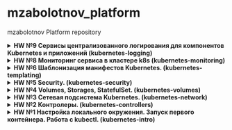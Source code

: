 # mzabolotnov_platform
mzabolotnov Platform repository

<details>
<summary> <b>HW №9 Сервисы централизованного логирования для компонентов Kubernetes и приложений (kubernetes-logging) </b></summary>

ДЗ выполнено согласно kubernetes-logging/HW_k8s_logging_23186_adfb6c-227996-86f0ec.pdf

Задание выполняем в кластере Yandex Cloud
Кластер разворачиваем при помощи terraform. Кластер состоит из двух групп узлов default-pool и infra-pool.

Defaul-pool - состоит из одной ноды (cores-2, memory-2), будет использована для разворачивания самого приложения Hipster Shop.
Infra-pool - состоит из трех нод (cores-2, memory-4), будет использована для разворачивания инфраструктуры логирования.

Задаем taint нодам в группе infra-pool

$ kubectl get nodes
NAME                        STATUS   ROLES    AGE   VERSION
cl197h166i1chf94fk6a-eweb   Ready    <none>   35h   v1.19.15
cl197h166i1chf94fk6a-unas   Ready    <none>   35h   v1.19.15
cl197h166i1chf94fk6a-utev   Ready    <none>   35h   v1.19.15
cl1hnr8p459ndrnomg1f-eqav   Ready    <none>   35h   v1.19.15

```
kubectl taint nodes cl197h166i1chf94fk6a-eweb node-role=infra:NoSchedule

```
<details>
<summary><b>Разворачиваем приложение Hipster Shop</b></summary>

```
kubectl create ns microservices-demo
kubectl apply -f https://raw.githubusercontent.com/express42/otus-platform-snippets/master/Module-02/Logging/microservices-demo-without-resources.yaml -n microservices-demo

```
получаем

```
kubectl get pods -n microservices-demo -o custom-columns=NAME:.metadata.name,NODE:.spec.nodeName
```

NAME                                     NODE
adservice-56d56d89cc-4dzvx               cl1hnr8p459ndrnomg1f-eqav
cartservice-c8b9fc586-9zx89              cl1hnr8p459ndrnomg1f-eqav
checkoutservice-74f4c5464f-ts6zl         cl1hnr8p459ndrnomg1f-eqav
currencyservice-7df4d74b7c-hj742         cl1hnr8p459ndrnomg1f-eqav
emailservice-86794489df-nxxdr            cl1hnr8p459ndrnomg1f-eqav
frontend-cf49f7975-9flql                 cl1hnr8p459ndrnomg1f-eqav
loadgenerator-7fdb874b-k9sp2             cl1hnr8p459ndrnomg1f-eqav
paymentservice-5768d9bb67-hfw74          cl1hnr8p459ndrnomg1f-eqav
productcatalogservice-84fd74ccc9-rgz56   cl1hnr8p459ndrnomg1f-eqav
recommendationservice-6fcb597467-qbmnl   cl1hnr8p459ndrnomg1f-eqav
redis-cart-55d76945cb-nns6h              cl1hnr8p459ndrnomg1f-eqav
shippingservice-6bc75ffff-ht2lt          cl1hnr8p459ndrnomg1f-eqav
</details>


<details>
<summary><b>Разворачиваем EFK stack</b></summary>

1. Добавляем репозиторий
```
helm repo add elastic https://helm.elastic.co
```
сохраняем values.yaml
'''
helm show values elastic/elasticsearch  > values.yaml
'''
Кастомизируем установку:
```
kubernetes-logging/elasticsearch.values.yaml
```
```
kubectl create ns observability
helm upgrade --install elasticsearch elastic/elasticsearch --namespace observability -f elasticsearch.values.yaml
```
В результате имеем
```
kubectl get pods -n observability -l chart=elasticsearch -o custom-columns=NAME:.metadata.name,NODE:.spec.nodeName
```
NAME                     NODE
elasticsearch-master-0   cl197h166i1chf94fk6a-unas
elasticsearch-master-1   cl197h166i1chf94fk6a-utev
elasticsearch-master-2   cl197h166i1chf94fk6a-eweb
</details>

2. [Разворачиваем ingress-controler в Yandex Cloud](https://cloud.yandex.ru/docs/managed-kubernetes/solutions/ingress-cert-manager) на каждой ноде infra-pool по аналогии с elasticsearch. Единственное отличие, разворачиваем как DaemonSet. Кастомизируем nginx-ingress-controler.values.yaml

```
kubectl create ns nginx-ingress
helm upgrade --install ingress-nginx ingress-nginx/ingress-nginx --namespace nginx-ingress -f nginx-ingress-controler.values.yaml
```
```
kubectl get pods -n nginx-ingress -o custom-columns=NAME:.metadata.name,NODE:.spec.nodeName
```
ingress-nginx-controller-4w97g   cl197h166i1chf94fk6a-eweb
ingress-nginx-controller-jg9hw   cl197h166i1chf94fk6a-utev
ingress-nginx-controller-p4tjh   cl197h166i1chf94fk6a-unas

3. По аналогии устанавливаем Kibana

```
helm upgrade --install kibana elastic/kibana --namespace observability -f kibana.values.yaml

kubectl get pods -n observability -l app=kibana -o custom-columns=NAME:.metadata.name,NODE:.spec.nodeName
```
NAME                             NODE
kibana-kibana-68cd8c9c8f-9w294   cl197h166i1chf94fk6a-unas
kibana-kibana-68cd8c9c8f-ctjd4   cl197h166i1chf94fk6a-utev
kibana-kibana-68cd8c9c8f-sgznn   cl197h166i1chf94fk6a-eweb



<details>
<summary><b></b></summary>
</details>

<details>
<summary><b></b></summary>
</details>



</details>


<details>
<summary> <b>HW №8 Мониторинг сервиса в кластере k8s (kubernetes-monitoring) </b></summary>

ДЗ выполнено согласно kubernetes-monitoring/HW_monitoring_191527_c0f871-227996-1a026d.pdf

Задание выполняем в кластере minikube

<details>
<summary><b>Установка prometheus-operator</b></summary>

Prometeus-operator устанавливаем с помощью Helm [Документация](https://github.com/prometheus-community/helm-charts)

Установку производим в namespace monitoring

```
helm repo add prometheus-community https://prometheus-community.github.io/helm-charts
kubectl create ns monitoring
helm upgrade --install prometheus-operator prometheus-community/prometheus-operator -n monitoring
```
</details>

<details>
<summary><b>Установка nginx, nginx-prometheus-exporter</b></summary>

Берем стандартный образ nginx:latest. Подсовываем ему настройки с помощью ConfigMap (описано в deployment.yaml).
Подсаживаем в каждый pod c nginx SideCar-контейнер [nginx-prometheus-exporter](https://github.com/nginxinc/nginx-prometheus-exporter), который собирает метрики с http://localhost:8080/basic_status.
Порт 8080 и /basic_status задаются в настройках nginx. (см. ConfigMap deployment.yamk)

создаем pod c nginx и nginx-prometheus-exporter

```
kubectl apply -f kubernetes-monitoring/deployment.yaml
```
содаем серсис для nginx и nginx-prometheus-exporter

```
kubectl apply -f kubernetes-monitoring/service.yaml
```

создаем servicemonitor согласно [документации](https://github.com/prometheus-operator/prometheus-operator/blob/main/Documentation/user-guides/getting-started.md)

```
kubectl apply -f kubernetes-monitoring/servicemonitor.yaml
```
</details>

<details>
<summary><b>prometheus и grafana</b></summary>

В результате имеем Prometheus
![Screenshot_2021-11-28_20-49-12](https://user-images.githubusercontent.com/80415069/143781706-2e9808e5-f4be-40b5-9206-f111e6643b8e.png)
[Dashbord для Grafana](https://github.com/nginxinc/nginx-prometheus-exporter/tree/master/grafana)
![Screenshot_2021-11-28_20-47-05](https://user-images.githubusercontent.com/80415069/143781729-cae00c93-1137-4b96-9f66-2d79d7a68582.png)

</details>

</details>

<details>
<summary> <b>HW №6 Шаблонизация манифестов Kubernetes. (kubernetes-templating) </b></summary>

- [x] Основное ДЗ

Задание выполнялось согласно kubernetes-templating/hw-4088-53c0bc.pdf

Задание выполнялось в кластере Kubernetes Yandex Cloud

Кластер поднимается с использованием terraform. Исходные файлы расположены в папке kubernetes-templating/terraform
```
teraform init
terraform apply
```

#### <b>Задание 1. Установка ingress-controler в YC</b>
Установку ingress-controler в YC производим согласно инструкции
[Установка ingress-controler](https://cloud.yandex.ru/docs/managed-kubernetes/solutions/ingress-cert-manager)
#### <b>Задание 2. Установка cert-menager</b>
Для установки cert-menager добавляем репозиторий
```
    helm repo add jetstack https://charts.jetstack.io
```
Создаем namespace
```
    kubectl create ns cert-manager
```
Для установки cert-menager согласно ссылке [Установка CRD](https://cloud.yandex.ru/docs/managed-kubernetes/solutions/ingress-cert-manager) устанавливаем некоторые CRD ресурсы
```
    kubectl apply --validate=false -n cert-manager -f https://github.com/jetstack/cert-manager/releases/download/v0.16.1/cert-manager.crds.yaml
```
или
```
    kubectl apply --validate=false -n cert-manager -f kubernetes-templating/cert-manager/cert-manager.crds.yaml
```
Устанавливаем cert-menager из helm-чарта
```
    helm upgrade --install cert-manager jetstack/cert-manager --wait --namespace=cert-manager --version=1.6.0
```
Для корректной работы cert-menager необходимо создание ClusterIssuer (или Issuer).
Манифесты ресурсов:
    kubernetes-templating/cert-manager/cluster_issuer_stage.yaml - для отладки
    kubernetes-templating/cert-manager/cluster_issuer.yaml - окончательный вариант (рабочий)
#### <b>Задание 3. Установка chartmuseum</b>
Создан файл kubernetes-templating/chartmuseum/values.yaml
[Исходник файла values.yaml](https://github.com/helm/charts/blob/master/stable/chartmuseum/values.yaml)
В файл внесены настройки ingress с валидацией tsl-сертификата от Let's Encrypt
Устанавливаем chartmuseum
```
    kubectl create ns chartmuseum
    helm upgrade --install chartmuseum stable/chartmuseum --wait --namespace=chartmuseum --version=2.14.2 -f chartmuseum/values.yaml
```
 В результате
```
    curl https://chartmuseum.51.250.0.41.nip.io
```
должно получиться, что-то типа этого
```
<!DOCTYPE html>
<html>
<head>
<title>Welcome to ChartMuseum!</title>
<style>
    body {
        width: 35em;
        margin: 0 auto;
        font-family: Tahoma, Verdana, Arial, sans-serif;
    }
</style>
</head>
<body>
<h1>Welcome to ChartMuseum!</h1>
<p>If you see this page, the ChartMuseum web server is successfully installed and
working.</p>

<p>For online documentation and support please refer to the
<a href="https://github.com/helm/chartmuseum">GitHub project</a>.<br/>

<p><em>Thank you for using ChartMuseum.</em></p>
</body>
</html>
```
#### <b>Задание 4. Установка Harbor</b>
Добавляем репозиторий
```
helm repo add harbor https://helm.goharbor.io
```
```
helm upgrade --install harbor harbor/harbor -f kubernetes-templating/harbor/values.yaml
```
в результате harbor доступен по адресу

https://mikhza.twilightparadox.com с валидным сертификатом

#### <b>Задание 5. Создание своего helm-чарта</b>

Используем demo-приложение от Google
https://github.com/GoogleCloudPlatform/microservices-demo

создаем пустой чарт

```
helm create kubernetes-templating/hipster-shop
```
удаляем файл kubernetes-templating/hipster-shop/values.yaml и очищаем папку kubernetes-templating/hipster-shop/templates
Копируем [файл](https://github.com/express42/otus-platform-snippets/blob/master/Module-04/05-Templating/manifests/all-hipster-shop.yaml) в папку kubernetes-templating/hipster-shop/templates

Устанавливаем приложение

```
kubectl create ns hipster-shop
helm upgrade --install hipster-shop kubernetes-templating/hipster-shop --namespace hipster-shop
```
Используя NodePort проверяем работоспособность. Адрес ноды находим используя команду

```
kubectl get nodes -o wide
```
создаем helm-чарт для компонента frontend

```
helm create kubernetes-templating/frontend
```
Переносим из kubernetes-templating/hipster-shop/templates/all-hipster-shop.yaml части касаемые сервиса frontend в отдельные файлы
kubernetes-templating/frontend/templates/deployment.yaml
kubernetes-templating/frontend/templates/service.yaml
Создаем ingress манифест
kubernetes-templating/frontend/templates/ingress.yaml
Переустанавливаем hipster-shop
```
helm upgrade --install hipster-shop kubernetes-templating/hipster-shop --namespace hipster-shop
```
Устанавливаем frontend
```
helm upgrade --install frontend frontend --namespace hipster-shop
```
В итоге имеем
```
$ kubectl get ingress -A
Warning: extensions/v1beta1 Ingress is deprecated in v1.14+, unavailable in v1.22+; use networking.k8s.io/v1 Ingress
NAMESPACE      NAME                      CLASS    HOSTS                            ADDRESS       PORTS     AGE
chartmuseum    chartmuseum-chartmuseum   <none>   chartmuseum.51.250.0.41.nip.io   51.250.0.41   80, 443   26h
default        harbor-ingress            <none>   mikhza.twilightparadox.com       51.250.0.41   80, 443   24h
hipster-shop   frontend                  <none>   shop.51.250.0.41.nip.io          51.250.0.41   80        8h
```
Ура! Приложение работает.

Параметризуем приложение frontend

Меняем файл kubernetes-templating/frontend/values.yaml
```
image:
  tag: v0.1.3

replicas: 1

service:
  port: 80
  targetPort: 8080
  NodePort: 30010
  type: NodePort
```
Меняем файлы

kubernetes-templating/frontend/templates/deployment.yaml
kubernetes-templating/frontend/templates/service.yaml
kubernetes-templating/frontend/templates/ingress.yaml

И вновь запускаем upgrade frontend
```
helm upgrade --install frontend frontend --namespace hipster-shop
```
Архивируем наши чарты

```
helm package frontend
helm package hipster-shop
```
Получаем два архива
kubernetes-templating/frontend-0.1.0.tgz
kubernetes-templating/hipster-shop-0.1.0.tgz
Помещаем наши архивы в репозиторий harbor через web-интерфейс

Добавляем наш репозиторий с двумя чартами
```
helm repo add templating https://mikhza.twilightparadox.com/chartrepo/kubernetes-templating/
```
#### <b>Задание 5. Используем kubecfg для шаблонизации похожих ресурсов</b>
скачиваем kubecfg https://github.com/bitnami/kubecfg/releases
Делаем файл исполняемым и помещаем по пути PATH

Создаем файл kubernetes-templating/kubecfg/services.jsonnet для поднятия двух deploymet и service похожих компонентов
paymentservice и shippingservice.
Скачиваем [готовую библиотеку компонент](https://github.com/bitnami-labs/kube-libsonnet/raw/52ba963ca44f7a4960aeae9ee0fbee44726e481f/kube.libsonnet)
меняем в библиотеке
```
  Deployment(name): $._Object("apps/v1", "Deployment", name) {

```
Выпиливаем компоненты paymentservice и shippingservice из файла kubernetes-templating/hipster-shop/templates/all-hipster-shop.yaml

Делаем upgrade hipster-shop

```
helm upgrade --install hipster-shop ../hipster-shop --namespace hipster-shop --set frontend.service.NodePort=30010
```
И поднимаем отдельно компоненты
```
kubecfg update services.jsonnet -n hipster-shop
```
Заработало со второго раза. Проверяется помещением в корзину товара. Не должно быть ошибок.

#### <b>Задание 6. Используем kustomize</b>

выпиливаем один сервис из общего файла kubernetes-templating/hipster-shop/templates/all-hipster-shop.yaml
Сервис currencyservice
В директории kubernetes-templating/kustomize приведены базовые русурсы kubernetes-templating/kustomize/base
И их кастомизация на окружения dev и prod

</details>

<details>
<summary> <b>HW №5 Security. (kubernetes-security) </b></summary>

- [x] Основное ДЗ
Используется кластер kind

Задание выполнялось согласно kubernetes-security/HW/Kuber_Security_HW-5522-83b386.pdf

## <b>Задание 1</b>
- Создан Service Account bob, ему дана роль admin в рамках всего кластера
- Создан Service Account dave без доступа к кластеру
  Итоговые манифесты, которые решают данную задачу, расположены kubernetes-security/task01

## <b>Задание 2</b>
- Создан Namespace prometheus
- Создан Service Account carol в этом Namespace
- Дан всем Service Account в Namespace prometheus возможность
  делать get, list, watch в отношении Pods всего кластера
  Итоговые манифесты, которые решают данную задачу, расположены kubernetes-security/task02

## <b>Задание 3</b>
- Создать Namespace dev
- Создать Service Account jane в Namespace dev
- Дать jane роль admin в рамках Namespace dev
- Создать Service Account ken в Namespace dev
- Дать ken роль view в рамках Namespace dev
  Итоговые манифесты, которые решают данную задачу, расположены kubernetes-security/task03


</details>

<details>
<summary> <b>HW №4 Volumes, Storages, StatefulSet. (kubernetes-volumes) </b></summary>

- [x] Основное ДЗ

В kind развернут под  с MinIO с использованием манифеста
<pre> 
kubectl apply -f kubernetes-volumes/miniostatefulset.yaml
</pre>
В результате запустится под и создастся StatefulSet minio

Для того, чтобы наш StatefulSet был доступен изнутри кластера,
создадим Headless Service kubernetes-volumes/minio-headlessservice.yaml
</details>
<details>
<summary> <b>HW №3 Сетевая подсистема Kubernetes. (kubernetes-network) </b></summary>

 Задание выполнялось согласно kubernetes-networks/Network_HW-23186-07a062.pdf

- [x] Основное ДЗ

Контейнер с простым web-приложением, работающий на порту 8000 запущен в кластере minikube.
Доступ к приложению осуществляем в трех вариантах
1. ClusterIP
2. LoadBalancer
3. nginx-ingress
Манифест приложения kubernetes-networks/web-deploy.yaml
kubernetes-networks/web-svc-cip.yaml - service ClusterIP для приложения web
kubernetes-networks/web-svc-lb.yaml - service LoadBalancer для приложения web
kubernetes-networks/web-svc-headless.yaml - service для приложения wed через ingress.
При применении 
<pre>
kubectl apply -f kubernetes-networks/web-ingress.yaml
</pre>
Ошибка:
<pre>
Error from server (InternalError): error when creating "web-ingress.yaml": Internal error occurred: failed calling webhook "validate.nginx.ingress.kubernetes.io": an error on the server ("") has prevented the request from succeeding
</pre>
Решение ошибки:
https://stackoverflow.com/questions/61365202/nginx-ingress-service-ingress-nginx-controller-admission-not-found
</details>
<details>
<summary> <b>HW №2 Контролеры. (kubernetes-controllers) </b> </summary>
В ДЗ сделано.
1. Запущен кластер kind. Настройки кластера kind-config.yaml 
2. Создан манифест kubernetes-controller/frontend-replicaset.yaml, с помощью которого приложение запускается в кластере kind
3. Произведена попытка обновлени приложения при изменении образа контейнера. Приложение не обновляется, потому что ReplicaSet не   подходит для этой цели.
4. Создан манифест frontend-deployment.yaml. С использованием Deployment приложение обновилось.
5. Далее создан манифесты paymentservice-deployment-bg.yaml, paymentservice-deployment-reverse.yaml, где параметрами maxSurge, maxUnavailable созданы аналоги blue/green и reverse-rolling update
6. При помощи манифеста kubernetes-controllers/node-exporter-daemonset.yaml node-exporter запущен на всех нодах кластера.
</details>
<details>
<summary> <b>HW №1 Настройка локального окружения. Запуск первого контейнера. Работа с kubectl. (kubernetes-intro)</b> </summary>
Поды восстанавливаются, потому что состояние кластера контролируется Contoller Manager, представляющий собой набор контролеров
Примеры из нашей задачи:
Controlled By:  ReplicaSet/coredns-74ff55c5b
Controlled By:  Node/minikube

В ДЗ сделано.
1. Создан kubernetes-intro/web/Dockerfile. Собран образ nginx, работающим на 8000 порту. Образ пушим на DockerHub
2. Создан манифест kubernetes-intro/web-pod.yaml, с помощью которого приложение запускается в кластере minikube
3. Собран образ из https://github.com/GoogleCloudPlatform/microservices-demo/blob/master/src/frontend/Dockerfile.
4. Запущено приложение Frontend из ук. в п.3 образа в кламтере minikube. Pod имеет статус Error
5. Из командной строки создан манифест kubernetes-intro/frontend-pod.yaml
6. * Манифест исправлен kubernetes-intro/frontend-pod-healthy.yaml. Pod запускается без ошибок.
</details>
